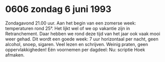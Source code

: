 # 0606 zondag 6 juni 1993
Zondagavond 21.00 uur. Aan het begin van een zomerse week: temperaturen rond 25°. Het lijkt wel of we op vakantie zijn in Retranchement. Daar hebben we rond deze tijd van het jaar ook vaak mooi weer gehad. Dit wordt een goede week: 7 uur horizontaal per nacht, geen alcohol, snoep, sigaren. Veel lezen en schrijven. Weinig praten, geen oppervlakkigheden! Eén voornemen per dagdeel: Nu: scriptie Hoek afmaken. 